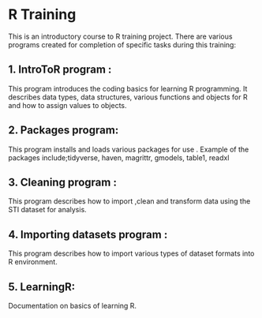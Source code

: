 # R Training
This is an introductory course to R training project.
There are various programs created for completion of specific tasks during this training:

## 1. IntroToR program : 
This program introduces the coding basics for learning R programming. It describes data types, data structures, various functions and objects for R and how to assign values to objects.

## 2. Packages program: 
This program installs and loads various packages for use . 
Example of the packages include;tidyverse, haven, magrittr, gmodels, table1, readxl

## 3. Cleaning program : 
This program describes how to import ,clean and transform data using the STI dataset for analysis.

## 4. Importing datasets program : 
This program describes how to import various types of dataset formats into R environment.
## 5. LearningR:
Documentation on basics of learning R.

